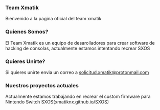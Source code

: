 ### Team Xmatik

Bienvenido a la pagina oficial del team xmatik

### Quienes Somos?

El Team Xmatik es un equipo de desarolladores para crear software de hacking de consolas, actualmente estamos intentando recrear SXOS

### Quieres Unirte?

Si quieres unirte envia un correo a solicitud.xmatik@protonmail.com

### Nuestros proyectos actuales

Actualmente estamos trabajando en recrear el custom firmware para Nintendo Switch SXOS(xmatiknx.github.io/SXOS)

